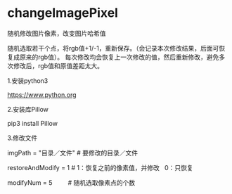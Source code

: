 # changeImagePixel
随机修改图片像素，改变图片哈希值

随机选取若干个点，将rgb值+1/-1，重新保存。（会记录本次修改结果，后面可恢复成原来的rgb值）。
每次修改均会恢复上一次修改的值，然后重新修改，避免多次修改后，rgb值和原值差距太大。

1.安装python3

  https://www.python.org
  
2.安装库Pillow

  pip3 install Pillow

3.修改文件

imgPath = "目录／文件"  # 要修改的目录／文件

restoreAndModify = 1  # 1：恢复之前的像素值，并修改   0：只恢复

modifyNum = 5         # 随机选取像素点的个数
